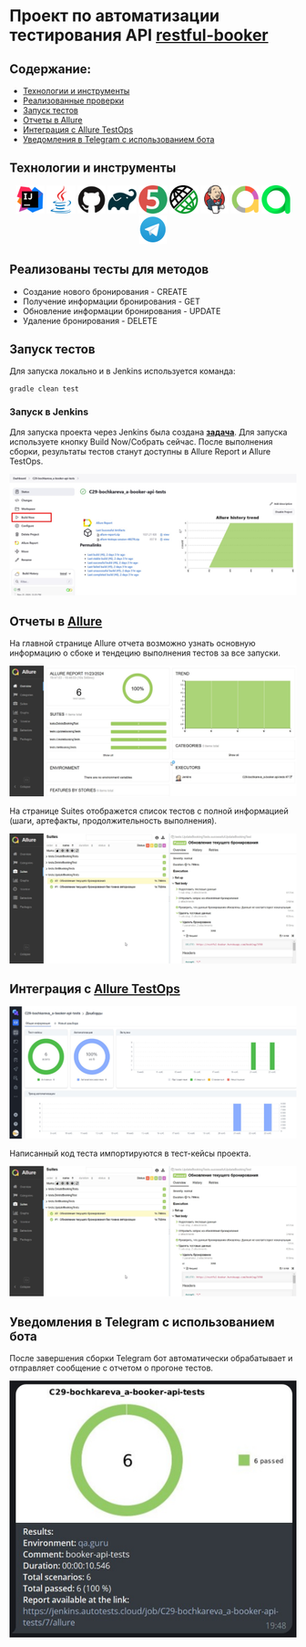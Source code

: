 # Проект по автоматизации тестирования API <a target="_blank" href="https://restful-booker.herokuapp.com/">restful-booker</a>

## Содержание:

* <a href="#tools">Технологии и инструменты</a>
* <a href="#cases">Реализованные проверки</a>
* <a href="#console">Запуск тестов</a>
* <a href="#allure">Отчеты в Allure</a>
* <a href="#testops">Интеграция с Allure TestOps</a>
* <a href="#telegram">Уведомления в Telegram с использованием бота</a>

<a id="tools"></a>

## Технологии и инструменты

<p align="center">
<a href="https://www.jetbrains.com/idea/"><img src="images/logo/intellij-original.svg" width="50" height="50"  alt="IDEA"/></a>
<a href="https://www.java.com/"><img src="images/logo/java-original.svg" width="50" height="50"  alt="Java"/></a>
<a href="https://github.com/"><img src="images/logo/github-original.svg" width="50" height="50"  alt="Github"/></a>
<a href="https://gradle.org/"><img src="images/logo/gradle-original.svg" width="50" height="50"  alt="Gradle"/></a>
<a href="https://junit.org/junit5/"><img src="images/logo/junit-original.svg" width="50" height="50"  alt="JUnit 5"/></a>
<a href="https://rest-assured.io/"><img src="images/logo/RestAssured.png" width="50" height="50" alt="RestAssured"/></a>
<a href="https://www.jenkins.io/"><img src="images/logo/jenkins-original.svg" width="50" height="50"  alt="Jenkins"/></a>
<a href="https://github.com/allure-framework/"><img src="images/logo/AllureReports.png" width="50" height="50" alt="Allure Report"/></a>
<a href="https://qameta.io/"><img src="images/logo/AllureTestOps.svg" width="50" height="50" alt="Allure TestOps"/></a> 
<a href="https://telegram.org/"><img src="images/logo/Telegram.png" width="50" height="50" alt="Telegram"/></a>
</p>

<a id="cases"></a>

## Реализованы тесты для методов

* Создание нового бронирования - CREATE
* Получение информации бронирования - GET
* Обновление информации бронирования - UPDATE
* Удаление бронирования - DELETE

<a id="console"></a>

## Запуск тестов

Для запуска локально и в Jenkins используется команда:

```
gradle clean test
```

### Запуск в Jenkins

Для запуска проекта через Jenkins была создана <a target="_blank" href="https://jenkins.autotests.cloud/job/C29-bochkareva_a-booker-api-tests/">**задача**</a>. Для запуска используете кнопку Build Now/Собрать сейчас.
После выполнения сборки, результаты тестов станут доступны в Allure Report и Allure TestOps.

![Jenkins_build](/images/screens/Jenkins_build.jpg)

<a id="allure"></a>

## Отчеты в <a target="_blank" href="https://jenkins.autotests.cloud/job/C29-bochkareva_a-booker-api-tests/allure/">**Allure**</a>

На главной странице Allure отчета возможно узнать основную информацию о сбоке и тендецию выполнения тестов за все запуски.

![allure](/images/screens/allure.jpg)

На странице Suites отображется список тестов с полной информацией (шаги, артефакты, продолжительность выполнения).

![allure](/images/screens/allure_suites.jpg)

<a id="testops"></a>

## Интеграция с <a target="_blank" href="https://jenkins.autotests.cloud/job/C29-bochkareva_a-booker-api-tests/allure/">**Allure TestOps**</a>

![allure](/images/screens/allure_testOps.jpg)

Написанный код теста импортируются в тест-кейсы проекта. 

![allure](/images/screens/allure_suites.jpg)

<a id="telegram"></a>

## Уведомления в Telegram с использованием бота

После завершения сборки Telegram бот автоматически обрабатывает и отправляет сообщение с отчетом о прогоне тестов.

![allure](/images/screens/telegram.jpg)